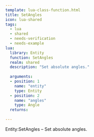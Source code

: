 ```yaml
---
template: lua-class-function.html
title: SetAngles
icon: lua-shared
tags:
  - lua
  - shared
  - needs-verification
  - needs-example
lua:
  library: Entity
  function: SetAngles
  realm: shared
  description: "Set absolute angles."
  
  arguments:
  - position: 1
    name: "entity"
    type: Entity
  - position: 2
    name: "angles"
    type: Angle
  returns:
    
---
```


<div class="lua__search__keywords">
Entity:SetAngles &#x2013; Set absolute angles.
</div>
